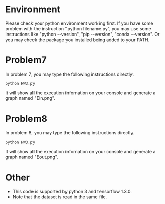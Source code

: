 # Environment
Please check your python environment working first.
If you have some problem with the instruction "python filename.py", you may use some instructions like "python --version", "pip --version", "conda --version".
Or you may check the package you installed being added to your PATH.

# Problem7 
In problem 7, you may type the following instructions directly.
```
python HW3.py
```
It will show all the execution infornation on your console and generate a graph named "Ein.png".

# Problem8 
In problem 8, you may type the following instructions directly.
```
python HW3.py
```
It will show all the execution infornation on your console and generate a graph named "Eout.png".

# Other
- This code is supported by python 3 and tensorflow 1.3.0.
- Note that the dataset is read in the same file.
